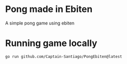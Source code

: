 # Pong made in Ebiten

A simple pong game using ebiten

# Running game locally

```
go run github.com/Captain-Santiago/PongEbiten@latest
```
